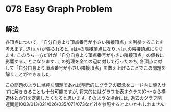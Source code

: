 # 078 Easy Graph Problem

## 解法
各頂点について, 「自分自身より頂点番号が小さい隣接頂点」を列挙することを考えます. 辺`(u,v)`が張られると, `u`は`v`の隣接頂点になり, `v`は`u`の隣接頂点になります. このうち一方だけが「自分自身より頂点番号が小さい隣接頂点」の個数に影響することになります.
この処理を全ての辺に対して行ったのち, 各頂点に対して「自分自身より頂点番号が小さい隣接頂点」を数え上げることでこの問題を解くことができました.

この問題のように単純な問題であれば明示的にグラフの概念をコード内に導入せずに解ききることも十分可能ですが, 将来的にはグラフを表すクラス(C++なら構造体とか?)を定義したくなると思います. そのような場合には, 過去のグラフ関連問題(003/013/021/026/035/071/073など?)を参照するとよいかもしれません.